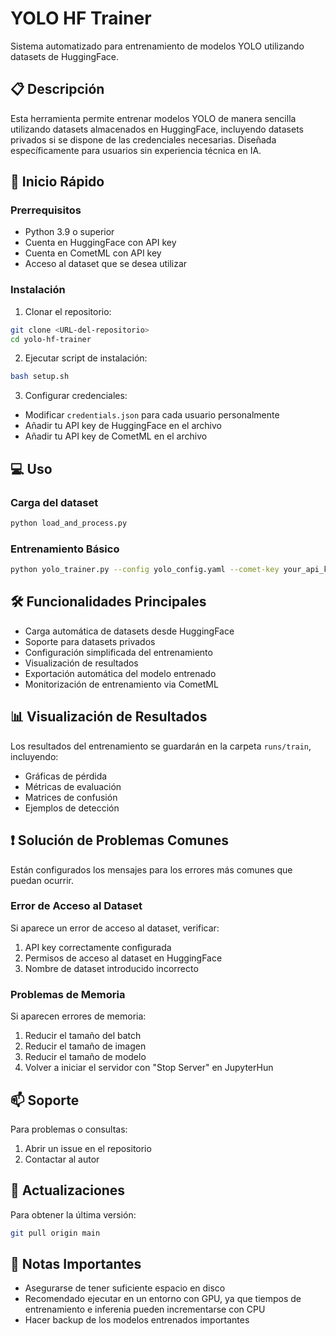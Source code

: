 # YOLO HF Trainer

Sistema automatizado para entrenamiento de modelos YOLO utilizando datasets de HuggingFace.

## 📋 Descripción
Esta herramienta permite entrenar modelos YOLO de manera sencilla utilizando datasets almacenados en HuggingFace, incluyendo datasets privados si se dispone de las credenciales necesarias. Diseñada específicamente para usuarios sin experiencia técnica en IA.

## 🚀 Inicio Rápido

### Prerrequisitos
- Python 3.9 o superior
- Cuenta en HuggingFace con API key
- Cuenta en CometML con API key
- Acceso al dataset que se desea utilizar

### Instalación

1. Clonar el repositorio:
```bash
git clone <URL-del-repositorio>
cd yolo-hf-trainer
```

2. Ejecutar script de instalación:
```bash
bash setup.sh
```

3. Configurar credenciales:
- Modificar `credentials.json` para cada usuario personalmente
- Añadir tu API key de HuggingFace en el archivo
- Añadir tu API key de CometML en el archivo

## 💻 Uso

### Carga del dataset
```bash
python load_and_process.py
```

### Entrenamiento Básico
```bash
python yolo_trainer.py --config yolo_config.yaml --comet-key your_api_key --comet-project your_cometml_project_name
```

## 🛠️ Funcionalidades Principales
- Carga automática de datasets desde HuggingFace
- Soporte para datasets privados
- Configuración simplificada del entrenamiento
- Visualización de resultados
- Exportación automática del modelo entrenado
- Monitorización de entrenamiento via CometML

## 📊 Visualización de Resultados
Los resultados del entrenamiento se guardarán en la carpeta `runs/train`, incluyendo:
- Gráficas de pérdida
- Métricas de evaluación
- Matrices de confusión
- Ejemplos de detección

## ❗ Solución de Problemas Comunes
Están configurados los mensajes para los errores más comunes que puedan ocurrir.

### Error de Acceso al Dataset
Si aparece un error de acceso al dataset, verificar:
1. API key correctamente configurada
2. Permisos de acceso al dataset en HuggingFace
3. Nombre de dataset introducido incorrecto

### Problemas de Memoria
Si aparecen errores de memoria:
1. Reducir el tamaño del batch
2. Reducir el tamaño de imagen
3. Reducir el tamaño de modelo
4. Volver a iniciar el servidor con "Stop Server" en JupyterHun

## 📫 Soporte
Para problemas o consultas:
1. Abrir un issue en el repositorio
2. Contactar al autor

## 🔄 Actualizaciones
Para obtener la última versión:
```bash
git pull origin main
```

## 📝 Notas Importantes
- Asegurarse de tener suficiente espacio en disco
- Recomendado ejecutar en un entorno con GPU, ya que tiempos de entrenamiento e inferenia pueden incrementarse con CPU
- Hacer backup de los modelos entrenados importantes
